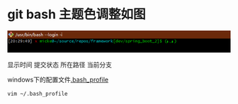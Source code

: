 # git bash 主题色调整如图

![git bash command](./gitbash.png)

显示时间 提交状态 所在路径 当前分支

windows下的配置文件[.bash_profile](./git.bash_profile)

```bash
vim ~/.bash_profile
```
